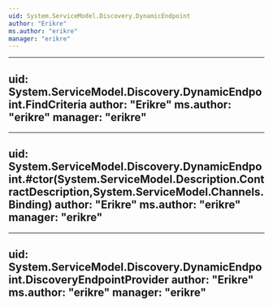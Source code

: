 ```yaml
---
uid: System.ServiceModel.Discovery.DynamicEndpoint
author: "Erikre"
ms.author: "erikre"
manager: "erikre"
---
```


---
uid: System.ServiceModel.Discovery.DynamicEndpoint.FindCriteria
author: "Erikre"
ms.author: "erikre"
manager: "erikre"
---

---
uid: System.ServiceModel.Discovery.DynamicEndpoint.#ctor(System.ServiceModel.Description.ContractDescription,System.ServiceModel.Channels.Binding)
author: "Erikre"
ms.author: "erikre"
manager: "erikre"
---

---
uid: System.ServiceModel.Discovery.DynamicEndpoint.DiscoveryEndpointProvider
author: "Erikre"
ms.author: "erikre"
manager: "erikre"
---

